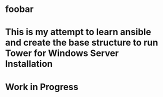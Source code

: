 # foobar
# This is my attempt to learn ansible and create the base structure to run Tower for Windows Server Installation
# Work in Progress
